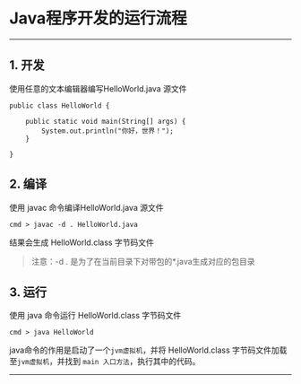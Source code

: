 # Java程序开发的运行流程

***

## 1. 开发

使用任意的文本编辑器编写HelloWorld.java 源文件
```
public class HelloWorld {

    public static void main(String[] args) {
        System.out.println("你好，世界！");
    }

}
```

## 2. 编译

使用 javac 命令编译HelloWorld.java 源文件
```
cmd > javac -d . HelloWorld.java
```
结果会生成 HelloWorld.class 字节码文件
> 注意：-d . 是为了在当前目录下对带包的*.java生成对应的包目录

## 3. 运行
使用 java 命令运行 HelloWorld.class 字节码文件
```
cmd > java HelloWorld
```
java命令的作用是启动了一个`jvm虚拟机`，并将 HelloWorld.class 字节码文件加载至`jvm虚拟机`，并找到 `main 入口方法`，执行其中的代码。
***

